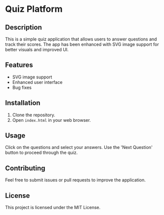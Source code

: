 # Quiz Platform

## Description
This is a simple quiz application that allows users to answer questions and track their scores. The app has been enhanced with SVG image support for better visuals and improved UI.

## Features
- SVG image support
- Enhanced user interface
- Bug fixes

## Installation
1. Clone the repository.
2. Open `index.html` in your web browser.

## Usage
Click on the questions and select your answers. Use the 'Next Question' button to proceed through the quiz.

## Contributing
Feel free to submit issues or pull requests to improve the application.

## License
This project is licensed under the MIT License.